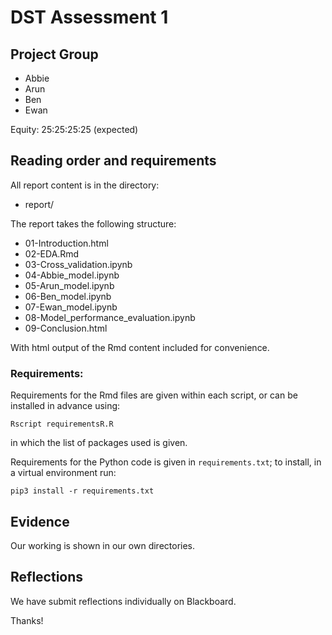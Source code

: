 # DST Assessment 1
## Project Group

* Abbie
* Arun
* Ben
* Ewan

Equity: 25:25:25:25 (expected)

## Reading order and requirements

All report content is in the directory:

* report/

The report takes the following structure:

* 01-Introduction.html
* 02-EDA.Rmd
* 03-Cross_validation.ipynb
* 04-Abbie_model.ipynb
* 05-Arun_model.ipynb
* 06-Ben_model.ipynb
* 07-Ewan_model.ipynb
* 08-Model_performance_evaluation.ipynb
* 09-Conclusion.html


With html output of the Rmd content included for convenience.

### Requirements:

Requirements for the Rmd files are given within each script, or can be installed in advance using:
```{sh}
Rscript requirementsR.R
```
in which the list of packages used is given.

Requirements for the Python code is given in `requirements.txt`; to install, in a virtual environment run:

```{sh}
pip3 install -r requirements.txt
```

## Evidence

Our working is shown in our own directories.



## Reflections

We have submit reflections individually on Blackboard.

Thanks!
